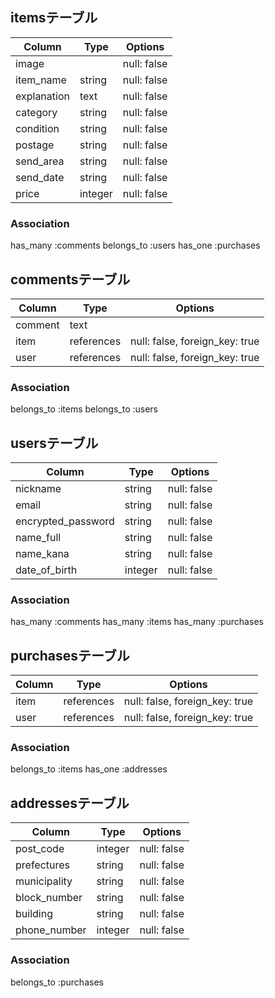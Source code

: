 ## itemsテーブル

|Column      |Type   |Options     |
|------------|-------|------------|
|image       |       |null: false |
|item_name   |string |null: false |
|explanation |text   |null: false |
|category    |string |null: false |
|condition   |string |null: false |
|postage     |string |null: false |
|send_area   |string |null: false |
|send_date   |string |null: false |
|price       |integer|null: false |

### Association
has_many :comments
belongs_to :users
has_one :purchases

## commentsテーブル

|Column |Type      |Options                        |
|-------|----------|-------------------------------|
|comment|text      |                               |
|item   |references|null: false, foreign_key: true |
|user   |references|null: false, foreign_key: true |


### Association
belongs_to :items
belongs_to :users


## usersテーブル

|Column            |Type   |Options     |
|------------------|-------|------------|
|nickname          |string |null: false |
|email             |string |null: false |
|encrypted_password|string |null: false |
|name_full         |string |null: false |
|name_kana         |string |null: false |
|date_of_birth     |integer|null: false |


### Association
has_many :comments
has_many :items
has_many :purchases

## purchasesテーブル

|Column|Type      |Options                        |
|------|----------|-------------------------------|
|item  |references|null: false, foreign_key: true |
|user  |references|null: false, foreign_key: true |


### Association
belongs_to :items
has_one :addresses

## addressesテーブル

|Column      |Type   |Options     |
|------------|-------|------------|
|post_code   |integer|null: false |
|prefectures |string |null: false |
|municipality|string |null: false |
|block_number|string |null: false |
|building    |string |null: false |
|phone_number|integer|null: false |


### Association
belongs_to :purchases